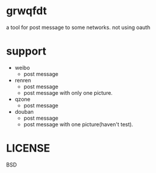 grwqfdt
=======
a tool for post message to some networks. not using oauth

support
=======
* weibo
    * post message
* renren
    * post message
    * post message with only one picture.
* qzone
    * post message
* douban
    * post message
    * post message with one picture(haven't test).

LICENSE
=======
BSD
